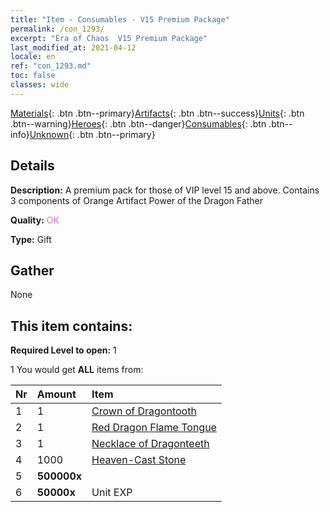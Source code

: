 ```yaml
---
title: "Item - Consumables - V15 Premium Package"
permalink: /con_1293/
excerpt: "Era of Chaos  V15 Premium Package"
last_modified_at: 2021-04-12
locale: en
ref: "con_1293.md"
toc: false
classes: wide
---
```

 [Materials](/){: .btn .btn--primary}[Artifacts](/Artifacts/){: .btn .btn--success}[Units](/Units/){: .btn .btn--warning}[Heroes](/Heroes/){: .btn .btn--danger}[Consumables](/Consumables/){: .btn .btn--info}[Unknown](/Unknown/){: .btn .btn--primary}

## Details
 **Description:** A premium pack for those of VIP level 15 and above. Contains 3 components of Orange Artifact Power of the Dragon Father

 **Quality:** <span style="color: #DA70D6">OK</span>

 **Type:** Gift

## Gather

  None

## This item contains:

 **Required Level to open:** 1

 1 You would get **ALL** items  from:

  | Nr | Amount |     Item    |
  |:---|:-------|:------------|
  | 1 | 1 | [Crown of Dragontooth](/Items/art_147/) | 
  | 2 | 1 | [Red Dragon Flame Tongue](/Items/art_146/) | 
  | 3 | 1 | [Necklace of Dragonteeth](/Items/art_149/) | 
  | 4 | 1000 | [Heaven-Cast Stone](/Items/art_188/) | 
  | 5 |  **500000x** | <i class="fas fa-coins"/> |  | 
  | 6 |  **50000x** | Unit EXP |  | 
